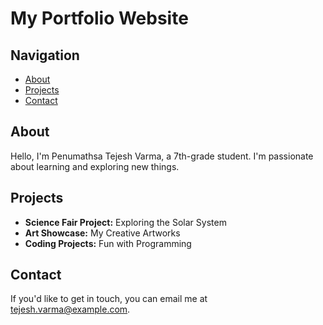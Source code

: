 # My Portfolio Website

## Navigation
- [About](#about)
- [Projects](#projects)
- [Contact](#contact)

## About
Hello, I'm Penumathsa Tejesh Varma, a 7th-grade student. I'm passionate about learning and exploring new things.

## Projects
- **Science Fair Project:** Exploring the Solar System
- **Art Showcase:** My Creative Artworks
- **Coding Projects:** Fun with Programming

## Contact
If you'd like to get in touch, you can email me at [tejesh.varma@example.com](mailto:tejesh.varma@example.com).
